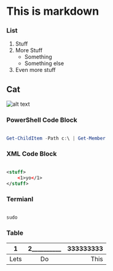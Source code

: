 # This is markdown

### List

1. Stuff
1. More Stuff
   - Something 
   - Something else
1. Even more stuff

## Cat

![alt text](https://www.catster.com/wp-content/uploads/2017/08/A-fluffy-cat-looking-funny-surprised-or-concerned.jpg "Steezcorp")

### PowerShell Code Block

```powershell

Get-ChildItem -Path c:\ | Get-Member

```
### XML Code Block

```xml

<stuff>
    <1>yo</1>
</stuff>

```
### Termianl

```terminal

sudo 

```

### Table

1 | 2__________ | 333333333 |
--- | :---: | ---:|
Lets | Do  | This



